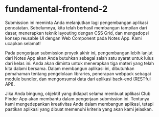# fundamental-frontend-2
Submission ini meminta Anda melanjutkan lagi pengembangan aplikasi pencatatan. Sebelumnya, kita telah berhasil membangun tampilan dari dasar, menerapkan teknik layouting dengan CSS Grid, dan mengadopsi konsep reusable UI dengan Web Component pada Notes App. Kami ucapkan selamat!

Pada pengerjaan submission proyek akhir ini, pengembangan lebih lanjut dari Notes App akan Anda butuhkan sebagai salah satu syarat untuk lulus dari kelas ini. Anda akan diminta untuk menerapkan tiga materi yang telah kita dalami bersama. Dalam membangun aplikasi ini, dibutuhkan pemahaman tentang pengelolaan libraries, penerapan webpack sebagai module bundler, dan mengonsumsi data dari aplikasi back-end (RESTful API).

Jika Anda bingung, objektif yang didapat selama membuat aplikasi Club Finder App akan membantu dalam pengerjaan submission ini. Tentunya kami mengedepankan kreativitas Anda dalam membangun aplikasi, tetapi pastikan aplikasi yang dibuat memenuhi kriteria yang akan kami jelaskan.

